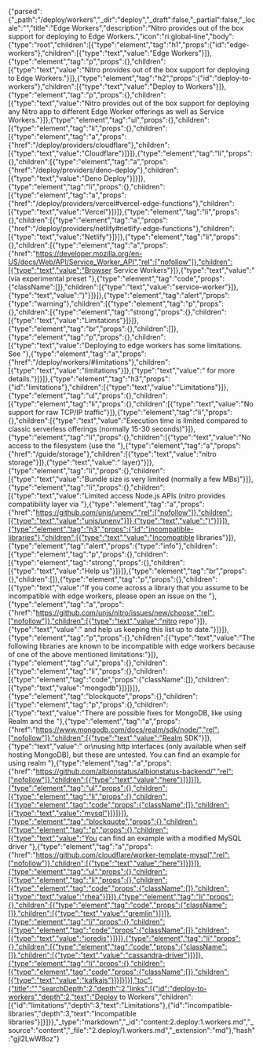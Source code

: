 {"parsed":{"_path":"/deploy/workers","_dir":"deploy","_draft":false,"_partial":false,"_locale":"","title":"Edge Workers","description":"Nitro provides out of the box support for deploying to Edge Workers.","icon":"ri:global-line","body":{"type":"root","children":[{"type":"element","tag":"h1","props":{"id":"edge-workers"},"children":[{"type":"text","value":"Edge Workers"}]},{"type":"element","tag":"p","props":{},"children":[{"type":"text","value":"Nitro provides out of the box support for deploying to Edge Workers."}]},{"type":"element","tag":"h2","props":{"id":"deploy-to-workers"},"children":[{"type":"text","value":"Deploy to Workers"}]},{"type":"element","tag":"p","props":{},"children":[{"type":"text","value":"Nitro provides out of the box support for deploying any Nitro app to different Edge Worker offerings as well as Service Workers."}]},{"type":"element","tag":"ul","props":{},"children":[{"type":"element","tag":"li","props":{},"children":[{"type":"element","tag":"a","props":{"href":"/deploy/providers/cloudflare"},"children":[{"type":"text","value":"Cloudflare"}]}]},{"type":"element","tag":"li","props":{},"children":[{"type":"element","tag":"a","props":{"href":"/deploy/providers/deno-deploy"},"children":[{"type":"text","value":"Deno Deploy"}]}]},{"type":"element","tag":"li","props":{},"children":[{"type":"element","tag":"a","props":{"href":"/deploy/providers/vercel#vercel-edge-functions"},"children":[{"type":"text","value":"Vercel"}]}]},{"type":"element","tag":"li","props":{},"children":[{"type":"element","tag":"a","props":{"href":"/deploy/providers/netlify#netlify-edge-functions"},"children":[{"type":"text","value":"Netlify"}]}]},{"type":"element","tag":"li","props":{},"children":[{"type":"element","tag":"a","props":{"href":"https://developer.mozilla.org/en-US/docs/Web/API/Service_Worker_API","rel":["nofollow"]},"children":[{"type":"text","value":"Browser Service Workers"}]},{"type":"text","value":" (via experimental preset "},{"type":"element","tag":"code","props":{"className":[]},"children":[{"type":"text","value":"service-worker"}]},{"type":"text","value":")"}]}]},{"type":"element","tag":"alert","props":{"type":"warning"},"children":[{"type":"element","tag":"p","props":{},"children":[{"type":"element","tag":"strong","props":{},"children":[{"type":"text","value":"Limitations"}]}]},{"type":"element","tag":"br","props":{},"children":[]},{"type":"element","tag":"p","props":{},"children":[{"type":"text","value":"Deploying to edge workers has some limitations. See "},{"type":"element","tag":"a","props":{"href":"/deploy/workers/#limitations"},"children":[{"type":"text","value":"limitations"}]},{"type":"text","value":" for more details."}]}]},{"type":"element","tag":"h3","props":{"id":"limitations"},"children":[{"type":"text","value":"Limitations"}]},{"type":"element","tag":"ul","props":{},"children":[{"type":"element","tag":"li","props":{},"children":[{"type":"text","value":"No support for raw TCP/IP traffic"}]},{"type":"element","tag":"li","props":{},"children":[{"type":"text","value":"Execution time is limited compared to classic serverless offerings (normally 15-30 seconds)"}]},{"type":"element","tag":"li","props":{},"children":[{"type":"text","value":"No access to the filesystem (use the "},{"type":"element","tag":"a","props":{"href":"/guide/storage"},"children":[{"type":"text","value":"nitro storage"}]},{"type":"text","value":" layer)"}]},{"type":"element","tag":"li","props":{},"children":[{"type":"text","value":"Bundle size is very limited (normally a few MBs)"}]},{"type":"element","tag":"li","props":{},"children":[{"type":"text","value":"Limited access Node.js APIs (nitro provides compatibility layer via "},{"type":"element","tag":"a","props":{"href":"https://github.com/unjs/unenv","rel":["nofollow"]},"children":[{"type":"text","value":"unjs/unenv"}]},{"type":"text","value":")"}]}]},{"type":"element","tag":"h3","props":{"id":"incompatible-libraries"},"children":[{"type":"text","value":"Incompatible libraries"}]},{"type":"element","tag":"alert","props":{"type":"info"},"children":[{"type":"element","tag":"p","props":{},"children":[{"type":"element","tag":"strong","props":{},"children":[{"type":"text","value":"Help us"}]}]},{"type":"element","tag":"br","props":{},"children":[]},{"type":"element","tag":"p","props":{},"children":[{"type":"text","value":"If you come across a library that you assume to be incompatible with edge workers, please open an issue on the "},{"type":"element","tag":"a","props":{"href":"https://github.com/unjs/nitro/issues/new/choose","rel":["nofollow"]},"children":[{"type":"text","value":"nitro repo"}]},{"type":"text","value":" and help us keeping this list up to date."}]}]},{"type":"element","tag":"p","props":{},"children":[{"type":"text","value":"The following libraries are known to be incompatible with edge workers because of one of the above mentioned limitations:"}]},{"type":"element","tag":"ul","props":{},"children":[{"type":"element","tag":"li","props":{},"children":[{"type":"element","tag":"code","props":{"className":[]},"children":[{"type":"text","value":"mongodb"}]}]}]},{"type":"element","tag":"blockquote","props":{},"children":[{"type":"element","tag":"p","props":{},"children":[{"type":"text","value":"There are possible fixes for MongoDB, like using Realm and the "},{"type":"element","tag":"a","props":{"href":"https://www.mongodb.com/docs/realm/sdk/node/","rel":["nofollow"]},"children":[{"type":"text","value":"Realm SDK"}]},{"type":"text","value":" or\nusing http interfaces (only available when self hosting MongoDB), but these are untested. You can find an example for using realm "},{"type":"element","tag":"a","props":{"href":"https://github.com/albionstatus/albionstatus-backend/","rel":["nofollow"]},"children":[{"type":"text","value":"here"}]}]}]},{"type":"element","tag":"ul","props":{},"children":[{"type":"element","tag":"li","props":{},"children":[{"type":"element","tag":"code","props":{"className":[]},"children":[{"type":"text","value":"mysql"}]}]}]},{"type":"element","tag":"blockquote","props":{},"children":[{"type":"element","tag":"p","props":{},"children":[{"type":"text","value":"You can find an example with a modified MySQL driver "},{"type":"element","tag":"a","props":{"href":"https://github.com/cloudflare/worker-template-mysql","rel":["nofollow"]},"children":[{"type":"text","value":"here"}]}]}]},{"type":"element","tag":"ul","props":{},"children":[{"type":"element","tag":"li","props":{},"children":[{"type":"element","tag":"code","props":{"className":[]},"children":[{"type":"text","value":"rhea"}]}]},{"type":"element","tag":"li","props":{},"children":[{"type":"element","tag":"code","props":{"className":[]},"children":[{"type":"text","value":"gremlin"}]}]},{"type":"element","tag":"li","props":{},"children":[{"type":"element","tag":"code","props":{"className":[]},"children":[{"type":"text","value":"ioredis"}]}]},{"type":"element","tag":"li","props":{},"children":[{"type":"element","tag":"code","props":{"className":[]},"children":[{"type":"text","value":"cassandra-driver"}]}]},{"type":"element","tag":"li","props":{},"children":[{"type":"element","tag":"code","props":{"className":[]},"children":[{"type":"text","value":"kafkajs"}]}]}]}],"toc":{"title":"","searchDepth":2,"depth":2,"links":[{"id":"deploy-to-workers","depth":2,"text":"Deploy to Workers","children":[{"id":"limitations","depth":3,"text":"Limitations"},{"id":"incompatible-libraries","depth":3,"text":"Incompatible libraries"}]}]}},"_type":"markdown","_id":"content:2.deploy:1.workers.md","_source":"content","_file":"2.deploy/1.workers.md","_extension":"md"},"hash":"gjl2LwW8oz"}